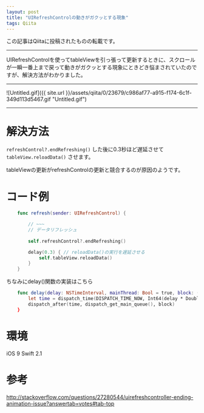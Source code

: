 ```yaml
---
layout: post
title: "UIRefreshControlの動きがガクッとする現象"
tags: Qiita
---
```

この記事はQiitaに投稿されたものの転載です。

---


UIRefreshControlを使ってtableViewを引っ張って更新するときに、スクロールが一瞬一番上まで戻って動きがガクッとする現象にときどき悩まされていたのですが、解決方法がわかりました。

---

![Untitled.gif]({{ site.url }}/assets/qiita/0/23679/c986af77-a915-f174-6c1f-349d113d5467.gif "Untitled.gif")

---

# 解決方法

`refreshControl?.endRefreshing()` した後に0.3秒ほど遅延させて `tableView.reloadData()` させます。

tableViewの更新がrefreshControlの更新と競合するのが原因のようです。

# コード例

```swift
    func refresh(sender: UIRefreshControl) {

        // ~~~
        // データリフレッシュ 
        
        self.refreshControl?.endRefreshing()

        delay(0.3) { // reloadData()の実行を遅延させる
            self.tableView.reloadData()
        }
    }
```

ちなみにdelay()関数の実装はこちら
    
```swift
    func delay(delay: NSTimeInterval, mainThread: Bool = true, block: () -> ()) {
        let time = dispatch_time(DISPATCH_TIME_NOW, Int64(delay * Double(NSEC_PER_SEC)))
        dispatch_after(time, dispatch_get_main_queue(), block)
    }
```

# 環境

iOS 9
Swift 2.1

# 参考

http://stackoverflow.com/questions/27280544/uirefreshcontroller-ending-animation-issue?answertab=votes#tab-top
